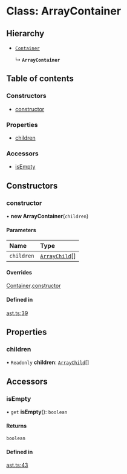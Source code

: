 # Class: ArrayContainer

## Hierarchy

- [`Container`](container.md)

  ↳ **`ArrayContainer`**

## Table of contents

### Constructors

- [constructor](arraycontainer.md#constructor)

### Properties

- [children](arraycontainer.md#children)

### Accessors

- [isEmpty](arraycontainer.md#isempty)

## Constructors

### constructor

• **new ArrayContainer**(`children`)

#### Parameters

| Name       | Type                            |
| :--------- | :------------------------------ |
| `children` | [`ArrayChild`](arraychild.md)[] |

#### Overrides

[Container](container.md).[constructor](container.md#constructor)

#### Defined in

[ast.ts:39](https://github.com/k8ts/hydrographer/blob/main/src/ast.ts#L39)

## Properties

### children

• `Readonly` **children**: [`ArrayChild`](arraychild.md)[]

## Accessors

### isEmpty

• `get` **isEmpty**(): `boolean`

#### Returns

`boolean`

#### Defined in

[ast.ts:43](https://github.com/k8ts/hydrographer/blob/main/src/ast.ts#L43)

